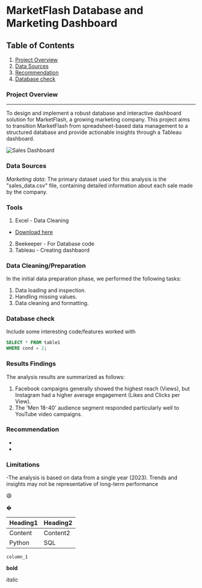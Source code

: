 # MarketFlash Database and Marketing Dashboard

## Table of Contents

1. [Project Overview](#project-overview)
2. [Data Sources](#data-sources)
3. [Recommendation](#Recommendation)
4. [Database check](#Database-check)


### Project Overview
---

To design and implement a robust database and interactive dashboard solution for MarketFlash, a growing marketing company. This project aims to transition MarketFlash from spreadsheet-based data management to a structured database and provide actionable insights through a Tableau dashboard.


![Sales Dashboard](https://github.com/user-attachments/assets/5615ebc1-03a8-4aed-8ef1-fe7c541a4669)


### Data Sources

*Marketing data*: The primary dataset used for this analysis is the "sales_data.csv" file, containing detailed information about each sale made by the company.

### Tools

 1. Excel - Data Cleaning
  - [Download here](https://microsoft.com)
2. Beekeeper  - For Database code
3. Tableau - Creating dashbaord
  
### Data Cleaning/Preparation

In the initial data preparation phase, we performed the following tasks:
1. Data loading and inspection.
2. Handling missing values.
3. Data cleaning and formatting.


### Database check

Include some interesting code/features worked with

```sql
SELECT * FROM table1
WHERE cond = 2;
```


### Results Findings

The analysis results are summarized as follows:
1. Facebook campaigns generally showed the highest reach (Views), but Instagram had a higher average engagement (Likes and Clicks per View).
2. The 'Men 18-40' audience segment responded particularly well to YouTube video campaigns.


### Recommendation 
 -
 -

### Limitations

-The analysis is based on data from a single year (2023). Trends and insights may not be representative of long-term performance



😄

�


|Heading1|Heading2|
|--------|--------|
|Content|Content2|
|Python|SQL|

`column_1`

**bold**

*italic*

